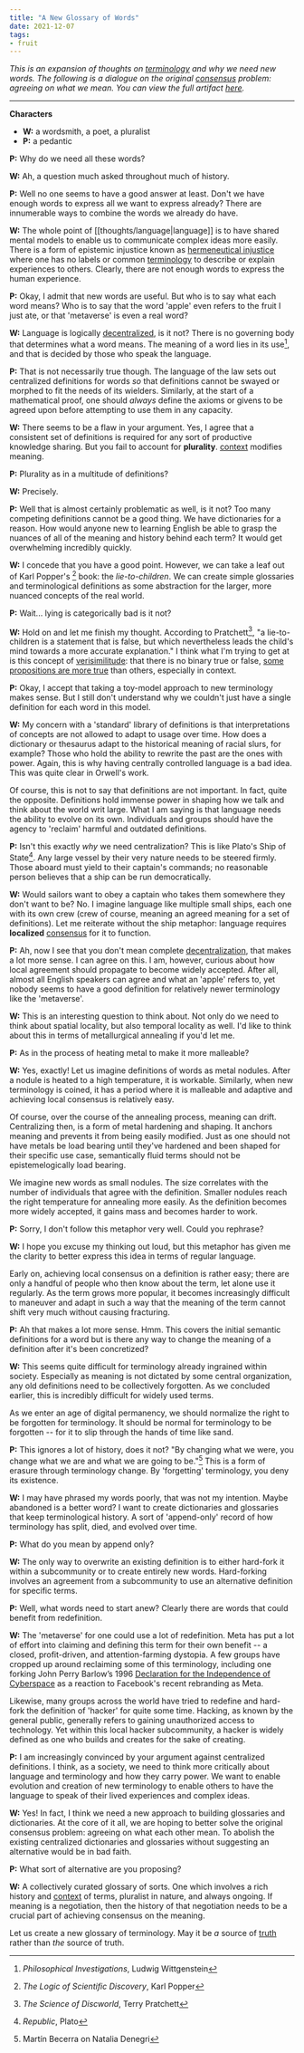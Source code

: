 ```yaml
---
title: "A New Glossary of Words"
date: 2021-12-07
tags:
- fruit
---
```


*This is an expansion of thoughts on [terminology](thoughts/terminology.md) and why we need new words. The following is a dialogue on the original [consensus](thoughts/consensus.md) problem: agreeing on what we mean. You can view the full artifact [here](https://play.jzhao.xyz/new-words).*

---

**Characters**
- **W:** a wordsmith, a poet, a pluralist 
- **P:** a pedantic

**P:** Why do we need all these words? 

**W:** Ah, a question much asked throughout much of history.

**P:** Well no one seems to have a good answer at least. Don't we have enough words to express all we want to express already? There are innumerable ways to combine the words we already do have.

**W:** The whole point of [[thoughts/language|language]] is to have shared mental models to enable us to communicate complex ideas more easily. There is a form of epistemic injustice known as [hermeneutical injustice](thoughts/hermeneutical%20injustice.md) where one has no labels or common [terminology](thoughts/terminology.md) to describe or explain experiences to others. Clearly, there are not enough words to express the human experience.

**P:** Okay, I admit that new words are useful. But who is to say what each word means? Who is to say that the word 'apple' even refers to the fruit I just ate, or that 'metaverse' is even a real word?

**W:** Language is logically [decentralized](thoughts/decentralization.md), is it not? There is no governing body that determines what a word means. The meaning of a word lies in its use[^1], and that is decided by those who speak the language.

**P:** That is not necessarily true though. The language of the law sets out centralized definitions for words *so* that definitions cannot be swayed or morphed to fit the needs of its wielders. Similarly, at the start of a mathematical proof, one should *always* define the axioms or givens to be agreed upon before attempting to use them in any capacity.

**W:** There seems to be a flaw in your argument. Yes, I agree that a consistent set of definitions is required for any sort of productive knowledge sharing. But you fail to account for **plurality**. [context](thoughts/context.md) modifies meaning.

**P:** Plurality as in a multitude of definitions?

**W:** Precisely.

**P:** Well that is almost certainly problematic as well, is it not? Too many competing definitions cannot be a good thing. We have dictionaries for a reason. How would anyone new to learning English be able to grasp the nuances of all of the meaning and history behind each term? It would get overwhelming incredibly quickly.

**W:** I concede that you have a good point. However, we can take a leaf out of Karl Popper's [^3] book: the *lie-to-children*. We can create simple glossaries and terminological definitions as some abstraction for the larger, more nuanced concepts of the real world.

**P:** Wait... lying is categorically bad is it not?

**W:** Hold on and let me finish my thought. According to Pratchett[^2], "a lie-to-children is a statement that is false, but which nevertheless leads the child's mind towards a more accurate explanation." I think what I'm trying to get at is this concept of [verisimilitude](https://en.wikipedia.org/wiki/Verisimilitude): that there is no binary true or false, [some propositions are more true](thoughts/philosophy%20of%20science.md) than others, especially in context.

**P:** Okay, I accept that taking a toy-model approach to new terminology makes sense. But I still don't understand why we couldn't just have a single definition for each word in this model.

**W:** My concern with a 'standard' library of definitions is that interpretations of concepts are not allowed to adapt to usage over time. How does a dictionary or thesaurus adapt to the historical meaning of racial slurs, for example? Those who hold the ability to rewrite the past are the ones with power. Again, this is why having centrally controlled language is a bad idea. This was quite clear in Orwell's work.

Of course, this is not to say that definitions are not important. In fact, quite the opposite. Definitions hold immense power in shaping how we talk and think about the world writ large. What I am saying is that language needs the ability to evolve on its own. Individuals and groups should have the agency to 'reclaim' harmful and outdated definitions.

**P:** Isn't this exactly *why* we need centralization? This is like Plato's Ship of State[^4]. Any large vessel by their very nature needs to be steered firmly. Those aboard must yield to their captain's commands; no reasonable person believes that a ship can be run democratically.

**W:** Would sailors want to obey a captain who takes them somewhere they don't want to be? No. I imagine language like multiple small ships, each one with its own crew (crew of course, meaning an agreed meaning for a set of definitions). Let me reiterate without the ship metaphor: language requires **localized** [consensus](thoughts/consensus.md) for it to function.

**P:** Ah, now I see that you don't mean complete [decentralization](thoughts/decentralization.md), that makes a lot more sense. I can agree on this. I am, however, curious about how local agreement should propagate to become widely accepted. After all, almost all English speakers can agree and what an 'apple' refers to, yet nobody seems to have a good definition for relatively newer terminology like the 'metaverse'.

**W:** This is an interesting question to think about. Not only do we need to think about spatial locality, but also temporal locality as well. I'd like to think about this in terms of metallurgical annealing if you'd let me.

**P:** As in the process of heating metal to make it more malleable?

**W:** Yes, exactly! Let us imagine definitions of words as metal nodules. After a nodule is heated to a high temperature, it is workable. Similarly, when new terminology is coined, it has a period where it is malleable and adaptive and achieving local consensus is relatively easy.

Of course, over the course of the annealing process, meaning can drift. Centralizing then, is a form of metal hardening and shaping. It anchors meaning and prevents it from being easily modified. Just as one should not have metals be load bearing until they've hardened and been shaped for their specific use case, semantically fluid terms should not be epistemelogically load bearing.

We imagine new words as small nodules. The size correlates with the number of individuals that agree with the definition. Smaller nodules reach the right temperature for annealing more easily. As the definition becomes more widely accepted, it gains mass and becomes harder to work.

**P:** Sorry, I don't follow this metaphor very well. Could you rephrase?

**W:** I hope you excuse my thinking out loud, but this metaphor has given me the clarity to better express this idea in terms of regular language.

Early on, achieving local consensus on a definition is rather easy; there are only a handful of people who then know about the term, let alone use it regularly. As the term grows more popular, it becomes increasingly difficult to maneuver and adapt in such a way that the meaning of the term cannot shift very much without causing fracturing.

**P:** Ah that makes a lot more sense. Hmm. This covers the initial semantic definitions for a word but is there any way to change the meaning of a definition after it's been concretized?

**W:** This seems quite difficult for terminology already ingrained within society. Especially as meaning is not dictated by some central organization, any old definitions
need to be collectively forgotten. As we concluded earlier, this is incredibly difficult for widely used terms.

As we enter an age of digital permanency, we should normalize the right to be forgotten for terminology. It should be normal for terminology to be forgotten -- for it to slip through the hands of time like sand.

**P:** This ignores a lot of history, does it not? "By changing what we were, you change what we are and what we are going to be."[^5] This is a form of erasure through terminology change. By 'forgetting' terminology, you deny its existence.

**W:** I may have phrased my words poorly, that was not my intention. Maybe abandoned is a better word? I want to create dictionaries and glossaries that keep terminological history. A sort of 'append-only' record of how terminology has split, died, and evolved over time.

**P:** What do you mean by append only?

**W:** The only way to overwrite an existing definition is to either hard-fork it within a subcommunity or to create entirely new words. Hard-forking involves an agreement from a subcommunity to use an alternative definition for specific terms.

**P:** Well, what words need to start anew? Clearly there are words that could benefit from redefinition.

**W:** The 'metaverse' for one could use a lot of redefinition. Meta has put a lot of effort into claiming and defining this term for their own benefit -- a closed, profit-driven, and attention-farming dystopia. A few groups have cropped up around reclaiming some of this terminology, including one forking John Perry Barlow’s 1996 [Declaration for the Independence of Cyberspace](https://www.eff.org/cyberspace-independence) as a reaction to Facebook's recent rebranding as Meta.

Likewise, many groups across the world have tried to redefine and hard-fork the definition of 'hacker' for quite some time. Hacking, as known by the general public, generally refers to gaining unauthorized access to technology. Yet within this local hacker subcommunity, a hacker is widely defined as one who builds and creates for the sake of creating.

**P:** I am increasingly convinced by your argument against centralized definitions. I think, as a society, we need to think more critically about language and terminology and how they carry power. We want to enable evolution and creation of new terminology to enable others to have the language to speak of their lived experiences and complex ideas.

**W:** Yes! In fact, I think we need a new approach to building glossaries and dictionaries. At the core of it all, we are hoping to better solve the original consensus problem: agreeing on what each other mean. To abolish the existing centralized dictionaries and glossaries without suggesting an alternative would be in bad faith.

**P:** What sort of alternative are you proposing?

**W:** A collectively curated glossary of sorts. One which involves a rich history and [context](thoughts/context.md) of terms, pluralist in nature, and always ongoing. If meaning is a negotiation, then the history of that negotiation needs to be a crucial part of achieving consensus on the meaning.

Let us create a new glossary of terminology. May it be *a* source of [truth](thoughts/truth.md) rather than *the* source of truth.

[^1]: *Philosophical Investigations*, Ludwig Wittgenstein
[^2]: *The Science of Discworld*, Terry Pratchett
[^3]: *The Logic of Scientific Discovery*, Karl Popper
[^4]: *Republic*, Plato
[^5]: Martín Becerra on Natalia Denegri